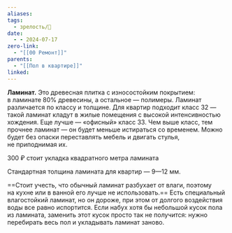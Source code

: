 ```yaml
---
aliases: 
tags:
  - зрелость/🌱
date:
  - - 2024-07-17
zero-link:
  - "[[00 Ремонт]]"
parents:
  - "[[Пол в квартире]]"
linked:
---
```

**Ламинат.** Это древесная плитка с износостойким покрытием: в ламинате 80% древесины, а остальное — полимеры. Ламинат различается по классу и толщине. Для квартир подходит класс 32 — такой ламинат кладут в жилые помещения с высокой интенсивностью хождения. Еще лучше — «офисный» класс 33. Чем выше класс, тем прочнее ламинат — он будет меньше истираться со временем. Можно будет без опаски переставлять мебель и двигать стулья, не приподнимая их.

300 ₽ стоит укладка квадратного метра ламината

Стандартная толщина ламината для квартир — 9—12 мм.

==Стоит учесть, что обычный ламинат разбухает от влаги, поэтому на кухне или в ванной его лучше не использовать.== Есть специальный влагостойкий ламинат, но он дороже, при этом от долгого воздействия воды все равно испортится. Если набух хотя бы небольшой кусок пола из ламината, заменить этот кусок просто так не получится: нужно перебирать весь пол и укладывать ламинат заново.